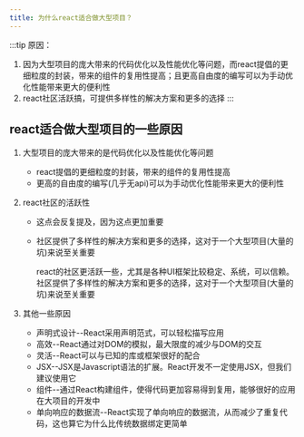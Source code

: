 ```yaml
---
title: 为什么react适合做大型项目？
---
```

:::tip
原因：
1. 因为大型项目的庞大带来的代码优化以及性能优化等问题，而react提倡的更细粒度的封装，带来的组件的复用性提高；且更高自由度的编写可以为手动优化性能带来更大的便利性
2. react社区活跃搞，可提供多样性的解决方案和更多的选择
:::
## react适合做大型项目的一些原因
1. 大型项目的庞大带来的是代码优化以及性能优化等问题
    - react提倡的更细粒度的封装，带来的组件的复用性提高
    - 更高的自由度的编写(几乎无api)可以为手动优化性能带来更大的便利性
2. react社区的活跃性
    - 这点会反复提及，因为这点更加重要
    - 社区提供了多样性的解决方案和更多的选择，这对于一个大型项目(大量的坑)来说至关重要

        react的社区更活跃一些，尤其是各种UI框架比较稳定、系统，可以信赖。社区提供了多样性的解决方案和更多的选择，这对于一个大型项目(大量的坑)来说至关重要

3. 其他一些原因

    - 声明式设计--React采用声明范式，可以轻松描写应用
    - 高效--React通过对DOM的模拟，最大限度的减少与DOM的交互
    - 灵活--React可以与已知的库或框架很好的配合
    - JSX--JSX是Javascript语法的扩展。React开发不一定使用JSX，但我们建议使用它
    - 组件--通过React构建组件，使得代码更加容易得到复用，能够很好的应用在大项目的开发中
    - 单向响应的数据流--React实现了单向响应的数据流，从而减少了重复代码，这也算它为什么比传统数据绑定更简单